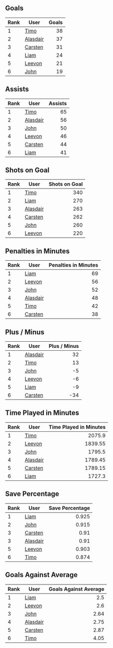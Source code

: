 ## Goals
| Rank | User | Goals |
| :--- | ---- | ---------: |
| 1 | [Timo](https://github.com/llevasseur/world-juniors-2022/blob/master/ROSTERS.md#Timo) |  38 |
| 2 | [Alasdair](https://github.com/llevasseur/world-juniors-2022/blob/master/ROSTERS.md#Alasdair) |  37 |
| 3 | [Carsten](https://github.com/llevasseur/world-juniors-2022/blob/master/ROSTERS.md#Carsten) |  31 |
| 4 | [Liam](https://github.com/llevasseur/world-juniors-2022/blob/master/ROSTERS.md#Liam) |  24 |
| 5 | [Leevon](https://github.com/llevasseur/world-juniors-2022/blob/master/ROSTERS.md#Leevon) |  21 |
| 6 | [John](https://github.com/llevasseur/world-juniors-2022/blob/master/ROSTERS.md#John) |  19 |
## Assists
| Rank | User | Assists |
| :--- | ---- | ---------: |
| 1 | [Timo](https://github.com/llevasseur/world-juniors-2022/blob/master/ROSTERS.md#Timo) |  65 |
| 2 | [Alasdair](https://github.com/llevasseur/world-juniors-2022/blob/master/ROSTERS.md#Alasdair) |  56 |
| 3 | [John](https://github.com/llevasseur/world-juniors-2022/blob/master/ROSTERS.md#John) |  50 |
| 4 | [Leevon](https://github.com/llevasseur/world-juniors-2022/blob/master/ROSTERS.md#Leevon) |  46 |
| 5 | [Carsten](https://github.com/llevasseur/world-juniors-2022/blob/master/ROSTERS.md#Carsten) |  44 |
| 6 | [Liam](https://github.com/llevasseur/world-juniors-2022/blob/master/ROSTERS.md#Liam) |  41 |
## Shots on Goal
| Rank | User | Shots on Goal |
| :--- | ---- | ---------: |
| 1 | [Timo](https://github.com/llevasseur/world-juniors-2022/blob/master/ROSTERS.md#Timo) |  340 |
| 2 | [Liam](https://github.com/llevasseur/world-juniors-2022/blob/master/ROSTERS.md#Liam) |  270 |
| 3 | [Alasdair](https://github.com/llevasseur/world-juniors-2022/blob/master/ROSTERS.md#Alasdair) |  263 |
| 4 | [Carsten](https://github.com/llevasseur/world-juniors-2022/blob/master/ROSTERS.md#Carsten) |  262 |
| 5 | [John](https://github.com/llevasseur/world-juniors-2022/blob/master/ROSTERS.md#John) |  260 |
| 6 | [Leevon](https://github.com/llevasseur/world-juniors-2022/blob/master/ROSTERS.md#Leevon) |  220 |
## Penalties in Minutes
| Rank | User | Penalties in Minutes |
| :--- | ---- | ---------: |
| 1 | [Liam](https://github.com/llevasseur/world-juniors-2022/blob/master/ROSTERS.md#Liam) |  69 |
| 2 | [Leevon](https://github.com/llevasseur/world-juniors-2022/blob/master/ROSTERS.md#Leevon) |  56 |
| 3 | [John](https://github.com/llevasseur/world-juniors-2022/blob/master/ROSTERS.md#John) |  52 |
| 4 | [Alasdair](https://github.com/llevasseur/world-juniors-2022/blob/master/ROSTERS.md#Alasdair) |  48 |
| 5 | [Timo](https://github.com/llevasseur/world-juniors-2022/blob/master/ROSTERS.md#Timo) |  42 |
| 6 | [Carsten](https://github.com/llevasseur/world-juniors-2022/blob/master/ROSTERS.md#Carsten) |  38 |
## Plus / Minus
| Rank | User | Plus / Minus |
| :--- | ---- | ---------: |
| 1 | [Alasdair](https://github.com/llevasseur/world-juniors-2022/blob/master/ROSTERS.md#Alasdair) |  32 |
| 2 | [Timo](https://github.com/llevasseur/world-juniors-2022/blob/master/ROSTERS.md#Timo) |  13 |
| 3 | [John](https://github.com/llevasseur/world-juniors-2022/blob/master/ROSTERS.md#John) |  -5 |
| 4 | [Leevon](https://github.com/llevasseur/world-juniors-2022/blob/master/ROSTERS.md#Leevon) |  -6 |
| 5 | [Liam](https://github.com/llevasseur/world-juniors-2022/blob/master/ROSTERS.md#Liam) |  -9 |
| 6 | [Carsten](https://github.com/llevasseur/world-juniors-2022/blob/master/ROSTERS.md#Carsten) |  -34 |
## Time Played in Minutes
| Rank | User | Time Played in Minutes |
| :--- | ---- | ---------: |
| 1 | [Timo](https://github.com/llevasseur/world-juniors-2022/blob/master/ROSTERS.md#Timo) |  2075.9 |
| 2 | [Leevon](https://github.com/llevasseur/world-juniors-2022/blob/master/ROSTERS.md#Leevon) |  1839.55 |
| 3 | [John](https://github.com/llevasseur/world-juniors-2022/blob/master/ROSTERS.md#John) |  1795.5 |
| 4 | [Alasdair](https://github.com/llevasseur/world-juniors-2022/blob/master/ROSTERS.md#Alasdair) |  1789.45 |
| 5 | [Carsten](https://github.com/llevasseur/world-juniors-2022/blob/master/ROSTERS.md#Carsten) |  1789.15 |
| 6 | [Liam](https://github.com/llevasseur/world-juniors-2022/blob/master/ROSTERS.md#Liam) |  1727.3 |
## Save Percentage
| Rank | User | Save Percentage |
| :--- | ---- | ---------: |
| 1 | [Liam](https://github.com/llevasseur/world-juniors-2022/blob/master/ROSTERS.md#Liam) |  0.925 |
| 2 | [John](https://github.com/llevasseur/world-juniors-2022/blob/master/ROSTERS.md#John) |  0.915 |
| 3 | [Carsten](https://github.com/llevasseur/world-juniors-2022/blob/master/ROSTERS.md#Carsten) |  0.91 |
| 3 | [Alasdair](https://github.com/llevasseur/world-juniors-2022/blob/master/ROSTERS.md#Alasdair) |  0.91 |
| 5 | [Leevon](https://github.com/llevasseur/world-juniors-2022/blob/master/ROSTERS.md#Leevon) |  0.903 |
| 6 | [Timo](https://github.com/llevasseur/world-juniors-2022/blob/master/ROSTERS.md#Timo) |  0.874 |
## Goals Against Average
| Rank | User | Goals Against Average |
| :--- | ---- | ---------: |
| 1 | [Liam](https://github.com/llevasseur/world-juniors-2022/blob/master/ROSTERS.md#Liam) |  2.5 |
| 2 | [Leevon](https://github.com/llevasseur/world-juniors-2022/blob/master/ROSTERS.md#Leevon) |  2.6 |
| 3 | [John](https://github.com/llevasseur/world-juniors-2022/blob/master/ROSTERS.md#John) |  2.64 |
| 4 | [Alasdair](https://github.com/llevasseur/world-juniors-2022/blob/master/ROSTERS.md#Alasdair) |  2.75 |
| 5 | [Carsten](https://github.com/llevasseur/world-juniors-2022/blob/master/ROSTERS.md#Carsten) |  2.87 |
| 6 | [Timo](https://github.com/llevasseur/world-juniors-2022/blob/master/ROSTERS.md#Timo) |  4.05 |
